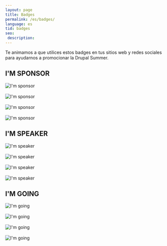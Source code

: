 ```yaml
---
layout: page
title: Badges
permalink: /es/badges/
language: es
tid: badges
seo:
 description: 
---
```


Te animamos a que utilices estos badges en tus sitios web y redes sociales para ayudarnos a promocionar la Drupal Summer.

## I'M SPONSOR
<img src="/assets/images/badges/Badges_2017_sponsor_1.jpg" title="I'm sponsor"/><br/><br/>
<img src="/assets/images/badges/Badges_2017_sponsor_2.jpg" title="I'm sponsor"/><br/><br/>
<img src="/assets/images/badges/Badges_2017_sponsor_3.jpg" title="I'm sponsor"/><br/><br/>
<img src="/assets/images/badges/Badges_2017_sponsor_4.jpg" title="I'm sponsor"/>

## I'M SPEAKER
<img src="/assets/images/badges/Badges_2017_speaker_1.jpg" title="I'm speaker"/><br/><br/>
<img src="/assets/images/badges/Badges_2017_speaker_2.jpg" title="I'm speaker"/><br/><br/>
<img src="/assets/images/badges/Badges_2017_speaker_3.jpg" title="I'm speaker"/><br/><br/>
<img src="/assets/images/badges/Badges_2017_speaker_4.jpg" title="I'm speaker"/>

## I'M GOING
<img src="/assets/images/badges/Badges_2017_going_1.jpg" title="I'm going"/><br/><br/>
<img src="/assets/images/badges/Badges_2017_going_2.jpg" title="I'm going"/><br/><br/>
<img src="/assets/images/badges/Badges_2017_going_3.jpg" title="I'm going"/><br/><br/>
<img src="/assets/images/badges/Badges_2017_going_4.jpg" title="I'm going"/>



